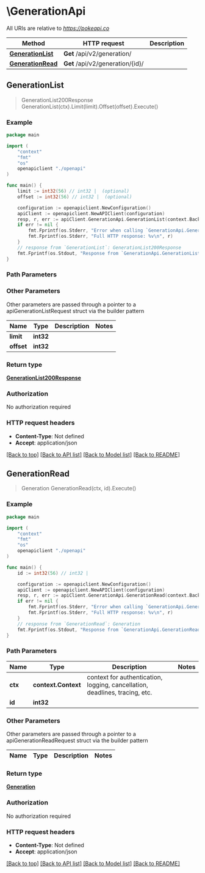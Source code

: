 # \GenerationApi

All URIs are relative to *https://pokeapi.co*

Method | HTTP request | Description
------------- | ------------- | -------------
[**GenerationList**](GenerationApi.md#GenerationList) | **Get** /api/v2/generation/ | 
[**GenerationRead**](GenerationApi.md#GenerationRead) | **Get** /api/v2/generation/{id}/ | 



## GenerationList

> GenerationList200Response GenerationList(ctx).Limit(limit).Offset(offset).Execute()



### Example

```go
package main

import (
    "context"
    "fmt"
    "os"
    openapiclient "./openapi"
)

func main() {
    limit := int32(56) // int32 |  (optional)
    offset := int32(56) // int32 |  (optional)

    configuration := openapiclient.NewConfiguration()
    apiClient := openapiclient.NewAPIClient(configuration)
    resp, r, err := apiClient.GenerationApi.GenerationList(context.Background()).Limit(limit).Offset(offset).Execute()
    if err != nil {
        fmt.Fprintf(os.Stderr, "Error when calling `GenerationApi.GenerationList``: %v\n", err)
        fmt.Fprintf(os.Stderr, "Full HTTP response: %v\n", r)
    }
    // response from `GenerationList`: GenerationList200Response
    fmt.Fprintf(os.Stdout, "Response from `GenerationApi.GenerationList`: %v\n", resp)
}
```

### Path Parameters



### Other Parameters

Other parameters are passed through a pointer to a apiGenerationListRequest struct via the builder pattern


Name | Type | Description  | Notes
------------- | ------------- | ------------- | -------------
 **limit** | **int32** |  | 
 **offset** | **int32** |  | 

### Return type

[**GenerationList200Response**](GenerationList200Response.md)

### Authorization

No authorization required

### HTTP request headers

- **Content-Type**: Not defined
- **Accept**: application/json

[[Back to top]](#) [[Back to API list]](../README.md#documentation-for-api-endpoints)
[[Back to Model list]](../README.md#documentation-for-models)
[[Back to README]](../README.md)


## GenerationRead

> Generation GenerationRead(ctx, id).Execute()



### Example

```go
package main

import (
    "context"
    "fmt"
    "os"
    openapiclient "./openapi"
)

func main() {
    id := int32(56) // int32 | 

    configuration := openapiclient.NewConfiguration()
    apiClient := openapiclient.NewAPIClient(configuration)
    resp, r, err := apiClient.GenerationApi.GenerationRead(context.Background(), id).Execute()
    if err != nil {
        fmt.Fprintf(os.Stderr, "Error when calling `GenerationApi.GenerationRead``: %v\n", err)
        fmt.Fprintf(os.Stderr, "Full HTTP response: %v\n", r)
    }
    // response from `GenerationRead`: Generation
    fmt.Fprintf(os.Stdout, "Response from `GenerationApi.GenerationRead`: %v\n", resp)
}
```

### Path Parameters


Name | Type | Description  | Notes
------------- | ------------- | ------------- | -------------
**ctx** | **context.Context** | context for authentication, logging, cancellation, deadlines, tracing, etc.
**id** | **int32** |  | 

### Other Parameters

Other parameters are passed through a pointer to a apiGenerationReadRequest struct via the builder pattern


Name | Type | Description  | Notes
------------- | ------------- | ------------- | -------------


### Return type

[**Generation**](Generation.md)

### Authorization

No authorization required

### HTTP request headers

- **Content-Type**: Not defined
- **Accept**: application/json

[[Back to top]](#) [[Back to API list]](../README.md#documentation-for-api-endpoints)
[[Back to Model list]](../README.md#documentation-for-models)
[[Back to README]](../README.md)


